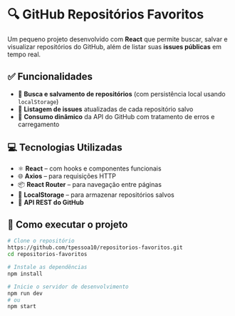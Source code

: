 # 🔍 GitHub Repositórios Favoritos

Um pequeno projeto desenvolvido com **React** que permite buscar, salvar e visualizar repositórios do GitHub, além de listar suas **issues públicas** em tempo real.

## ✅ Funcionalidades

- 🔎 **Busca e salvamento de repositórios** (com persistência local usando `localStorage`)
- 🐞 **Listagem de issues** atualizadas de cada repositório salvo
- 🔄 **Consumo dinâmico** da API do GitHub com tratamento de erros e carregamento

## 💻 Tecnologias Utilizadas

- ⚛️ **React** – com hooks e componentes funcionais
- 🌐 **Axios** – para requisições HTTP
- 📦 **React Router** – para navegação entre páginas
- 💾 **LocalStorage** – para armazenar repositórios salvos
- 🔧 **API REST do GitHub**

## 🧪 Como executar o projeto

```bash
# Clone o repositório
https://github.com/tpessoa10/repositorios-favoritos.git
cd repositorios-favoritos

# Instale as dependências
npm install

# Inicie o servidor de desenvolvimento
npm run dev
# ou
npm start
